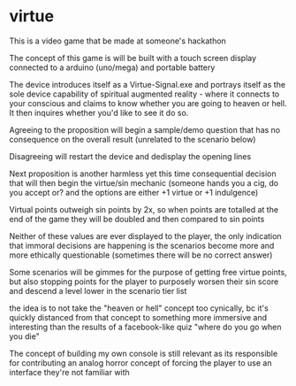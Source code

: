 # virtue
This is a video game that be made at someone's hackathon

The concept of this game is will be built with a touch screen display connected to a arduino (uno/mega) and portable battery

The device introduces itself as a Virtue-Signal.exe and portrays itself as the sole device capability of spiritual augmented reality - where it connects to your conscious and claims to know whether you are going to heaven or hell. It then inquires whether you'd like to see it do so. 

Agreeing to the proposition will begin a sample/demo question that has no consequence on the overall result (unrelated to the scenario below)

Disagreeing will restart the device and dedisplay the opening lines

Next proposition is another harmless yet this time consequential decision that will then begin the virtue/sin mechanic
(someone hands you a cig, do you accept or? and the options are either +1 virtue or +1 indulgence)

Virtual points outweigh sin points by 2x, so when points are totalled at the end of the game they will be doubled and then compared to sin points

Neither of these values are ever displayed to the player, the only indication that immoral decisions are happening is the scenarios become more and more ethically questionable (sometimes there will be no correct answer)

Some scenarios will be gimmes for the purpose of getting free virtue points, but also stopping points for the player to purposely worsen their sin score and descend a level lower in the scenario tier list

the idea is to not take the "heaven or hell" concept too cynically, bc it's quickly distanced from that concept to something more immersive and interesting than the results of a facebook-like quiz "where do you go when you die" 

The concept of building my own console is still relevant as its responsible for contributing an analog horror concept of forcing the player to use an interface they're not familiar with
